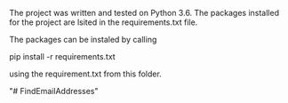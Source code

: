 The project was written and tested on Python 3.6. 
The packages installed for the project are lsited in the requirements.txt file. 

The packages can be instaled by calling 

pip install -r requirements.txt

using the requirement.txt from this folder.

"# FindEmailAddresses" 
